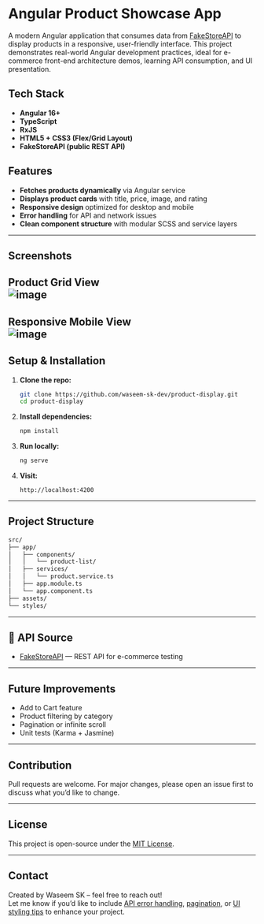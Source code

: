 # Angular Product Showcase App

A modern Angular application that consumes data from [FakeStoreAPI](https://fakestoreapi.com/) to display products in a responsive, user-friendly interface. This project demonstrates real-world Angular development practices, ideal for e-commerce front-end architecture demos, learning API consumption, and UI presentation.


## Tech Stack

* **Angular 16+**
* **TypeScript**
* **RxJS**
* **HTML5 + CSS3 (Flex/Grid Layout)**
* **FakeStoreAPI (public REST API)**
  

## Features

* **Fetches products dynamically** via Angular service
* **Displays product cards** with title, price, image, and rating
* **Responsive design** optimized for desktop and mobile
* **Error handling** for API and network issues
* **Clean component structure** with modular SCSS and service layers

---

## Screenshots

 Product Grid View                               
![image](https://github.com/user-attachments/assets/904eacc0-d580-422f-961a-2024b56be5f0)
----------------------------------------------
Responsive Mobile View                         
![image](https://github.com/user-attachments/assets/26a11c82-5cc6-457c-a13c-ac1034c1e169)
---

## Setup & Installation

1. **Clone the repo:**

   ```bash
   git clone https://github.com/waseem-sk-dev/product-display.git
   cd product-display
   ```

2. **Install dependencies:**

   ```bash
   npm install
   ```

3. **Run locally:**

   ```bash
   ng serve
   ```

4. **Visit:**

   ```
   http://localhost:4200
   ```

---

##  Project Structure

```bash
src/
├── app/
│   ├── components/
│   │   └── product-list/
│   ├── services/
│   │   └── product.service.ts
│   ├── app.module.ts
│   └── app.component.ts
├── assets/
└── styles/
```

---

## 📱 API Source

* [FakeStoreAPI](https://fakestoreapi.com/) — REST API for e-commerce testing

---

## Future Improvements

*  Add to Cart feature
*  Product filtering by category
*  Pagination or infinite scroll
*  Unit tests (Karma + Jasmine)

---

##  Contribution

Pull requests are welcome. For major changes, please open an issue first to discuss what you’d like to change.

---

##  License

This project is open-source under the [MIT License](LICENSE).

---

## Contact
Created by<a href="https://github.com/waseem-sk-dev" style="text-decoration: none"> Waseem SK </a> – feel free to reach out!<br>
Let me know if you’d like to include [API error handling](f), [pagination](f), or [UI styling tips](f) to enhance your project.

